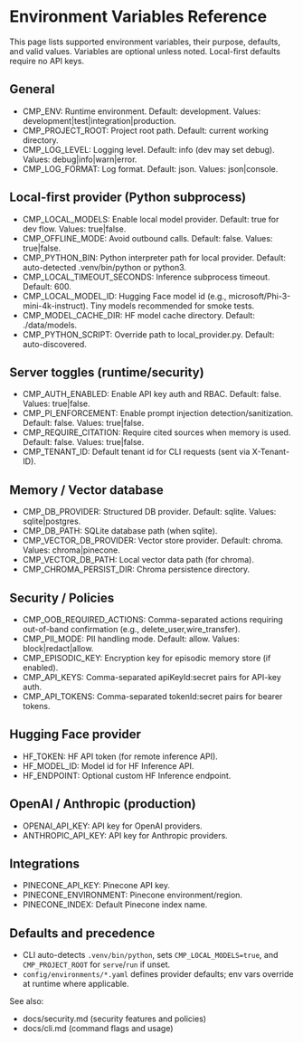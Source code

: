 # Environment Variables Reference

This page lists supported environment variables, their purpose, defaults, and valid values. Variables are optional unless noted. Local-first defaults require no API keys.

## General
- CMP_ENV: Runtime environment. Default: development. Values: development|test|integration|production.
- CMP_PROJECT_ROOT: Project root path. Default: current working directory.
- CMP_LOG_LEVEL: Logging level. Default: info (dev may set debug). Values: debug|info|warn|error.
- CMP_LOG_FORMAT: Log format. Default: json. Values: json|console.

## Local-first provider (Python subprocess)
- CMP_LOCAL_MODELS: Enable local model provider. Default: true for dev flow. Values: true|false.
- CMP_OFFLINE_MODE: Avoid outbound calls. Default: false. Values: true|false.
- CMP_PYTHON_BIN: Python interpreter path for local provider. Default: auto-detected .venv/bin/python or python3.
- CMP_LOCAL_TIMEOUT_SECONDS: Inference subprocess timeout. Default: 600.
- CMP_LOCAL_MODEL_ID: Hugging Face model id (e.g., microsoft/Phi-3-mini-4k-instruct). Tiny models recommended for smoke tests.
- CMP_MODEL_CACHE_DIR: HF model cache directory. Default: ./data/models.
- CMP_PYTHON_SCRIPT: Override path to local_provider.py. Default: auto-discovered.

## Server toggles (runtime/security)
- CMP_AUTH_ENABLED: Enable API key auth and RBAC. Default: false. Values: true|false.
- CMP_PI_ENFORCEMENT: Enable prompt injection detection/sanitization. Default: false. Values: true|false.
- CMP_REQUIRE_CITATION: Require cited sources when memory is used. Default: false. Values: true|false.
- CMP_TENANT_ID: Default tenant id for CLI requests (sent via X-Tenant-ID).

## Memory / Vector database
- CMP_DB_PROVIDER: Structured DB provider. Default: sqlite. Values: sqlite|postgres.
- CMP_DB_PATH: SQLite database path (when sqlite).
- CMP_VECTOR_DB_PROVIDER: Vector store provider. Default: chroma. Values: chroma|pinecone.
- CMP_VECTOR_DB_PATH: Local vector data path (for chroma).
- CMP_CHROMA_PERSIST_DIR: Chroma persistence directory.

## Security / Policies
- CMP_OOB_REQUIRED_ACTIONS: Comma-separated actions requiring out-of-band confirmation (e.g., delete_user,wire_transfer).
- CMP_PII_MODE: PII handling mode. Default: allow. Values: block|redact|allow.
- CMP_EPISODIC_KEY: Encryption key for episodic memory store (if enabled).
- CMP_API_KEYS: Comma-separated apiKeyId:secret pairs for API-key auth.
- CMP_API_TOKENS: Comma-separated tokenId:secret pairs for bearer tokens.

## Hugging Face provider
- HF_TOKEN: HF API token (for remote inference API).
- HF_MODEL_ID: Model id for HF Inference API.
- HF_ENDPOINT: Optional custom HF Inference endpoint.

## OpenAI / Anthropic (production)
- OPENAI_API_KEY: API key for OpenAI providers.
- ANTHROPIC_API_KEY: API key for Anthropic providers.

## Integrations
- PINECONE_API_KEY: Pinecone API key.
- PINECONE_ENVIRONMENT: Pinecone environment/region.
- PINECONE_INDEX: Default Pinecone index name.

## Defaults and precedence
- CLI auto-detects `.venv/bin/python`, sets `CMP_LOCAL_MODELS=true`, and `CMP_PROJECT_ROOT` for `serve`/`run` if unset.
- `config/environments/*.yaml` defines provider defaults; env vars override at runtime where applicable.

See also:
- docs/security.md (security features and policies)
- docs/cli.md (command flags and usage)
